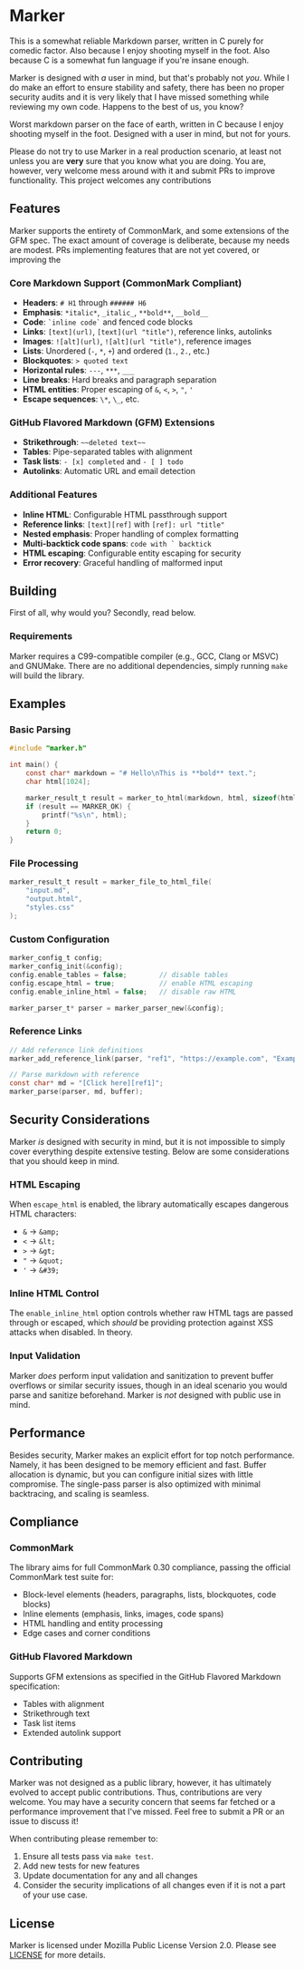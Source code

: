 # Marker

This is a somewhat reliable Markdown parser, written in C purely for comedic
factor. Also because I enjoy shooting myself in the foot. Also because C is a
somewhat fun language if you're insane enough.

Marker is designed with _a_ user in mind, but that's probably not _you_. While I
do make an effort to ensure stability and safety, there has been no proper
security audits and it is very likely that I have missed something while
reviewing my own code. Happens to the best of us, you know?

Worst markdown parser on the face of earth, written in C because I enjoy
shooting myself in the foot. Designed with a user in mind, but not for yours.

Please do not try to use Marker in a real production scenario, at least not
unless you are **very** sure that you know what you are doing. You are, however,
very welcome mess around with it and submit PRs to improve functionality. This
project welcomes any contributions

## Features

Marker supports the entirety of CommonMark, and some extensions of the GFM spec.
The exact amount of coverage is deliberate, because my needs are modest. PRs
implementing features that are not yet covered, or improving the

### Core Markdown Support (CommonMark Compliant)

- **Headers**: `# H1` through `###### H6`
- **Emphasis**: `*italic*`, `_italic_`, `**bold**`, `__bold__`
- **Code**: `` `inline code` `` and fenced code blocks
- **Links**: `[text](url)`, `[text](url "title")`, reference links, autolinks
- **Images**: `![alt](url)`, `![alt](url "title")`, reference images
- **Lists**: Unordered (`-`, `*`, `+`) and ordered (`1.`, `2.`, etc.)
- **Blockquotes**: `> quoted text`
- **Horizontal rules**: `---`, `***`, `___`
- **Line breaks**: Hard breaks and paragraph separation
- **HTML entities**: Proper escaping of `&`, `<`, `>`, `"`, `'`
- **Escape sequences**: `\*`, `\_`, etc.

### GitHub Flavored Markdown (GFM) Extensions

- **Strikethrough**: `~~deleted text~~`
- **Tables**: Pipe-separated tables with alignment
- **Task lists**: `- [x] completed` and `- [ ] todo`
- **Autolinks**: Automatic URL and email detection

### Additional Features

- **Inline HTML**: Configurable HTML passthrough support
- **Reference links**: `[text][ref]` with `[ref]: url "title"`
- **Nested emphasis**: Proper handling of complex formatting
- **Multi-backtick code spans**: ``code with ` backtick``
- **HTML escaping**: Configurable entity escaping for security
- **Error recovery**: Graceful handling of malformed input

## Building

First of all, why would you? Secondly, read below.

### Requirements

Marker requires a C99-compatible compiler (e.g., GCC, Clang or MSVC) and
GNUMake. There are no additional dependencies, simply running `make` will build
the library.

## Examples

### Basic Parsing

```c
#include "marker.h"

int main() {
    const char* markdown = "# Hello\nThis is **bold** text.";
    char html[1024];

    marker_result_t result = marker_to_html(markdown, html, sizeof(html), NULL);
    if (result == MARKER_OK) {
        printf("%s\n", html);
    }
    return 0;
}
```

### File Processing

```c
marker_result_t result = marker_file_to_html_file(
    "input.md",
    "output.html",
    "styles.css"
);
```

### Custom Configuration

```c
marker_config_t config;
marker_config_init(&config);
config.enable_tables = false;        // disable tables
config.escape_html = true;           // enable HTML escaping
config.enable_inline_html = false;   // disable raw HTML

marker_parser_t* parser = marker_parser_new(&config);
```

### Reference Links

```c
// Add reference link definitions
marker_add_reference_link(parser, "ref1", "https://example.com", "Example Site");

// Parse markdown with reference
const char* md = "[Click here][ref1]";
marker_parse(parser, md, buffer);
```

## Security Considerations

Marker _is_ designed with security in mind, but it is not impossible to simply
cover everything despite extensive testing. Below are some considerations that
you should keep in mind.

### HTML Escaping

When `escape_html` is enabled, the library automatically escapes dangerous HTML
characters:

- `&` -> `&amp;`
- `<` -> `&lt;`
- `>` -> `&gt;`
- `"` -> `&quot;`
- `'` -> `&#39;`

### Inline HTML Control

The `enable_inline_html` option controls whether raw HTML tags are passed
through or escaped, which _should_ be providing protection against XSS attacks
when disabled. In theory.

### Input Validation

Marker _does_ perform input validation and sanitization to prevent buffer
overflows or similar security issues, though in an ideal scenario you would
parse and sanitize beforehand. Marker is _not_ designed with public use in mind.

## Performance

Besides security, Marker makes an explicit effort for top notch performance.
Namely, it has been designed to be memory efficient and fast. Buffer allocation
is dynamic, but you can configure initial sizes with little compromise. The
single-pass parser is also optimized with minimal backtracing, and scaling is
seamless.

## Compliance

### CommonMark

The library aims for full CommonMark 0.30 compliance, passing the official
CommonMark test suite for:

- Block-level elements (headers, paragraphs, lists, blockquotes, code blocks)
- Inline elements (emphasis, links, images, code spans)
- HTML handling and entity processing
- Edge cases and corner conditions

### GitHub Flavored Markdown

Supports GFM extensions as specified in the GitHub Flavored Markdown
specification:

- Tables with alignment
- Strikethrough text
- Task list items
- Extended autolink support

## Contributing

Marker was not designed as a public library, however, it has ultimately evolved
to accept public contributions. Thus, contributions are very welcome. You may
have a security concern that seems far fetched or a performance improvement that
I've missed. Feel free to submit a PR or an issue to discuss it!

When contributing please remember to:

1. Ensure all tests pass via `make test`.
2. Add new tests for new features
3. Update documentation for any and all changes
4. Consider the security implications of all changes even if it is not a part of
   your use case.

## License

Marker is licensed under Mozilla Public License Version 2.0. Please see
[LICENSE](./LICENSE) for more details.
